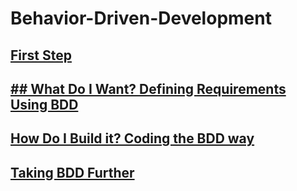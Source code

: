 # Behavior-Driven-Development

## [First Step](/contents/part1.md)

## [## What Do I Want? Defining Requirements Using BDD](/contents/part2.md)

## [How Do I Build it? Coding the BDD way](/contents/part3.md)

## [Taking BDD Further](/contents/part4.md)
